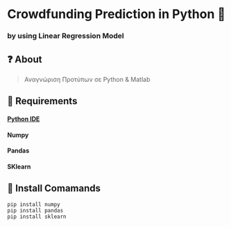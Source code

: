 # Crowdfunding Prediction in Python 🐍
### by using Linear Regression Model
## ❓ About

>Αναγνώριση Προτύπων σε Python & Matlab

## 🔨 Requirements

#### [Python IDE](https://www.python.org/downloads/)
#### Numpy
#### Pandas
#### SKlearn

## 🔧 Install Comamands
```
pip install numpy
pip install pandas
pip install sklearn
```
